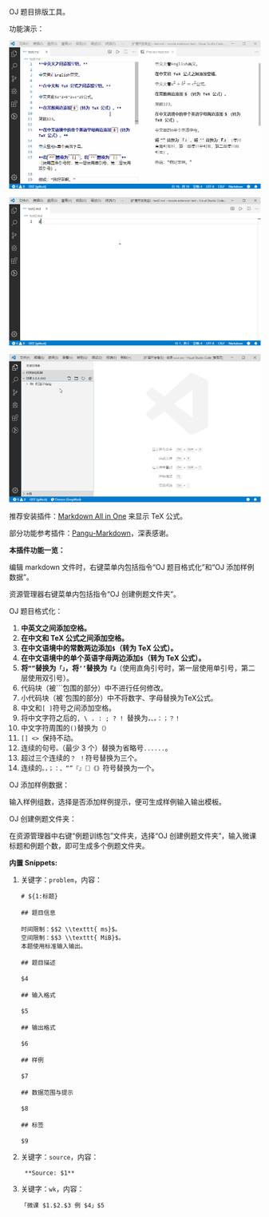 OJ 题目排版工具。

功能演示：

![](https://raw.githubusercontent.com/1024th/vscode-OJ-format/master/assets/1.gif)

![](https://raw.githubusercontent.com/1024th/vscode-OJ-format/master/assets/2.gif)

![](https://raw.githubusercontent.com/1024th/vscode-OJ-format/master/assets/3.gif)

推荐安装插件：[Markdown All in One](https://marketplace.visualstudio.com/items?itemName=yzhang.markdown-all-in-one) 来显示 TeX 公式。

部分功能参考插件：[Pangu-Markdown](https://marketplace.visualstudio.com/items?itemName=xlthu.Pangu-Markdown)，深表感谢。

**本插件功能一览：**

编辑 markdown 文件时，右键菜单内包括指令“OJ 题目格式化”和“OJ 添加样例数据”。

资源管理器右键菜单内包括指令“OJ 创建例题文件夹”。

OJ 题目格式化：

1. **中英文之间添加空格。**
2. **在中文和 TeX 公式之间添加空格。**
3. **在中文语境中的常数两边添加`$`（转为 TeX 公式）。**
4. **在中文语境中的单个英语字母两边添加`$`（转为 TeX 公式）。**
5. **将`“”`替换为`「」`，将`‘’`替换为`『』`**（使用直角引号时，第一层使用单引号，第二层使用双引号）。
6. 代码块（被\`\`\`包围的部分）中不进行任何修改。
7. 小代码块（被\`包围的部分）中不将数字、字母替换为TeX公式。
8. 中文和`[ ]`符号之间添加空格。
9.  将中文字符之后的`, \ . : ; ? ! `替换为`，、。：；？！`
10. 中文字符周围的`()`替换为`（）`
11. `[] <> `保持不动。
12. 连续的句号`。`（最少 3 个）替换为省略号`......`。
13. 超过三个连续的`？ ！`符号替换为三个。
14. 连续的`。，；：、“”『』〖〗《》`符号替换为一个。
    
OJ 添加样例数据：

输入样例组数，选择是否添加样例提示，便可生成样例输入输出模板。

OJ 创建例题文件夹：

在资源管理器中右键“例题训练包”文件夹，选择“OJ 创建例题文件夹”，输入微课标题和例题个数，即可生成多个例题文件夹。

**内置 Snippets:** 

1. 关键字：`problem`，内容：

    ```plain
    # ${1:标题}
    
    ## 题目信息

    时间限制：$$2 \\texttt{ ms}$。  
    空间限制：$$3 \\texttt{ MiB}$。  
    本题使用标准输入输出。
    
    ## 题目描述
    
    $4
    
    ## 输入格式
    
    $5
    
    ## 输出格式
    
    $6
    
    ## 样例
    
    $7
    
    ## 数据范围与提示
    
    $8

    ## 标签

    $9
    ```

2. 关键字：`source`，内容：

        **Source: $1**

3. 关键字：`wk`，内容：

    ```plain
    「微课 $1.$2.$3 例 $4」$5
    ```
